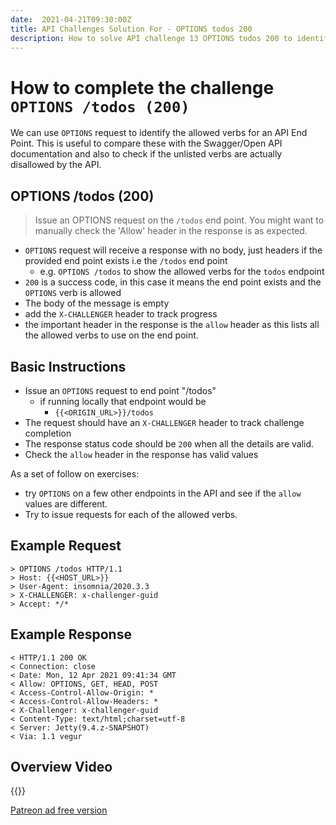 ```yaml
---
date:  2021-04-21T09:30:00Z
title: API Challenges Solution For - OPTIONS todos 200
description: How to solve API challenge 13 OPTIONS todos 200 to identify the allowed verbs for an API End Point.
---
```


# How to complete the challenge `OPTIONS /todos (200)`

We can use `OPTIONS` request to identify the allowed verbs for an API End Point. This is useful to compare these with the Swagger/Open API documentation and also to check if the unlisted verbs are actually disallowed by the API.

## OPTIONS /todos (200)

> Issue an OPTIONS request on the `/todos` end point. You might want to manually check the 'Allow' header in the response is as expected.

- `OPTIONS` request will receive a response with no body, just headers if the provided end point exists i.e the `/todos` end point
    - e.g. `OPTIONS /todos` to show the allowed verbs for the `todos` endpoint
- `200` is a success code, in this case it means the end point exists and the `OPTIONS` verb is allowed
- The body of the message is empty
- add the `X-CHALLENGER` header to track progress
- the important header in the response is the `allow` header as this lists all the allowed verbs to use on the end point.


## Basic Instructions

- Issue an `OPTIONS` request to end point "/todos"
    - if running locally that endpoint would be
        - `{{<ORIGIN_URL>}}/todos`
- The request should have an `X-CHALLENGER` header to track challenge completion
- The response status code should be `200` when all the details are valid.
- Check the `allow` header in the response has valid values

As a set of follow on exercises:

- try `OPTIONS` on a few other endpoints in the API and see if the `allow` values are different.
- Try to issue requests for each of the allowed verbs.


## Example Request

~~~~~~~~
> OPTIONS /todos HTTP/1.1
> Host: {{<HOST_URL>}}
> User-Agent: insomnia/2020.3.3
> X-CHALLENGER: x-challenger-guid
> Accept: */*
~~~~~~~~

## Example Response

~~~~~~~~
< HTTP/1.1 200 OK
< Connection: close
< Date: Mon, 12 Apr 2021 09:41:34 GMT
< Allow: OPTIONS, GET, HEAD, POST
< Access-Control-Allow-Origin: *
< Access-Control-Allow-Headers: *
< X-Challenger: x-challenger-guid
< Content-Type: text/html;charset=utf-8
< Server: Jetty(9.4.z-SNAPSHOT)
< Via: 1.1 vegur
~~~~~~~~

## Overview Video

{{<youtube-embed key="Ld5h1TSnXWA" title="Solution to see Supported HTTP Verbs using OPTIONS for an endpoint">}}

[Patreon ad free version](https://www.patreon.com/posts/50387322)



